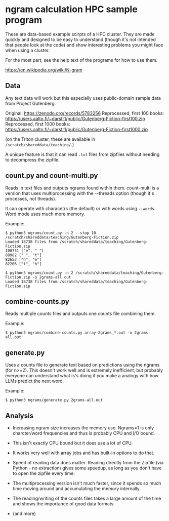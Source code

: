 # ngram calculation HPC sample program

These are data-based example scirpts of a HPC cluster.  They are made
quickly and designed to be easy to understand (though it's not
intended that people look at the code) and show interesting problems
you might face when using a cluster.

For the most part, see the help text of the programs for how to use
them.

https://en.wikipedia.org/wiki/N-gram



## Data

Any text data will work but this especially uses public-domain sample
data from Project Gutenberg:

Original: https://zenodo.org/records/5783256
Reprocessed, first 100 books: https://users.aalto.fi/~darstr1/public/Gutenberg-Fiction-first100.zip
Reprocessed, first 1000 books: https://users.aalto.fi/~darstr1/public/Gutenberg-Fiction-first1000.zip

(on the Triton cluster, these are available in
`/scratch/shareddata/teaching/`.)

A unique feature is that it can read `.txt` files from zipfiles
without needing to decompress the zipfile.



## count.py and count-multi.py

Reads in text files and outputs ngrams found within them.  count-multi
is a version that uses multiprocessing with the --threads option
(though it's processes, not threads).

It can operate with characetrs (the default) or with words using
`--words`.  Word mode uses much more memory.

Example:

```console
$ python3 ngrams/count.py -n 2 --stop 10 /scratch/shareddata/teaching/Gutenberg-Fiction.zip
Loaded 18738 files from /scratch/shareddata/teaching/Gutenberg-Fiction.zip
100731 ["e", " "]
88982 [" ", "t"]
82653 ["h", "e"]
82206 ["t", "h"]
```

```console
$ python3 ngrams/count.py -n 2 /scratch/shareddata/teaching/Gutenberg-Fiction.zip -o 2grams-all.out
Loaded 18738 files from /scratch/shareddata/teaching/Gutenberg-Fiction.zip
```



## combine-counts.py

Reads multiple counts files and outputs one counts file combining them.

Example:

```console
$ python3 ngrams/combine-counts.py array-2grams_*.out -o 2grams-all.out
```


## generate.py

Uses a counts file to generate text based on predictions using the
ngrams (for n>=2).  This doesn't work well and is extremely
inefficient, but probably everyone can understand what is's doing if
you make a analogy with how LLMs predict the next word.

Example:

```consele
$ python3 ngrams/generate.py 2grams-all.out
```



## Analysis

- Increasing ngram size increases the memory use.  Ngrams=1 is only
  charcter/word frequencies and thus is probably CPU and I/O bound.

- This isn't exactly CPU bound but it does use a lot of CPU.

- It works very well with array jobs and has built-in options to do that.

- Speed of reading data does matter.  Reading directly from the
  Zipfile (via Python - no extraction) gives some speedup, as long as
  you don't have to open the zipfile every time.

- The multiprocessing version isn't much faster, since it spends so
  much time moving around and accumulating the memory internally.

- The reading/writing of the counts files takes a large amount of the
  time and shows the importance of good data formats.

- (and more)